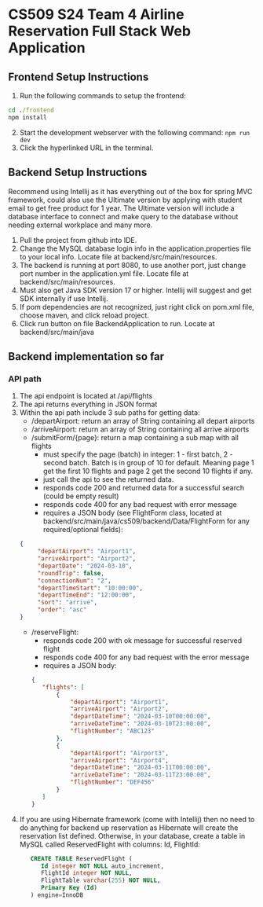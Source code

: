 # CS509 S24 Team 4 Airline Reservation Full Stack Web Application

## Frontend Setup Instructions

1. Run the following commands to setup the frontend:

```cmd
cd ./frontend
npm install

```

2. Start the development webserver with the following command: `npm run dev`
3. Click the hyperlinked URL in the terminal.


## Backend Setup Instructions
Recommend using Intellij as it has everything out of the box for spring MVC framework, could also use the Ultimate version by applying with student email to get free product for 1 year. The Ultimate version will include a database interface to connect and make query to the database without needing external workplace and many more.

1. Pull the project from github into IDE.
2. Change the MySQL database login info in the application.properties file to your local info. Locate file at backend/src/main/resources.
3. The backend is running at port 8080, to use another port, just change port number in the application.yml file. Locate file at backend/src/main/resources.
4. Must also get Java SDK version 17 or higher. Intellij will suggest and get SDK internally if use Intellij.
5. If pom dependencies are not recognized, just right click on pom.xml file, choose maven, and click reload project.
6. Click run button on file BackendApplication to run. Locate at backend/src/main/java

## Backend implementation so far
### API path
1. The api endpoint is located at /api/flights
2. The api returns everything in JSON format
3. Within the api path include 3 sub paths for getting data:
   - /departAirport: return an array of String containing all depart airports
   - /arriveAirport: return an array of String containing all arrive airports
   - /submitForm/{page}: return a map containing a sub map with all flights
     + must specify the page (batch) in integer: 1 - first batch, 2 - second batch. Batch is in group of 10 for default. Meaning page 1 get the first 10 flights and page 2 get the second 10 flights if any.
     + just call the api to see the returned data.
     + responds code 200 and returned data for a successful search (could be empty result)
     + responds code 400 for any bad request with error message
     + requires a JSON body (see FlightForm class, located at backend/src/main/java/cs509/backend/Data/FlightForm for any required/optional fields):
   ```json
   {
        "departAirport": "Airport1",
        "arriveAirport": "Airport2",
        "departDate": "2024-03-10",
        "roundTrip": false,
        "connectionNum": "2",
        "departTimeStart": "10:00:00",
        "departTimeEnd": "12:00:00",
        "sort": "arrive",
        "order": "asc"
   } 
   ```
   - /reserveFlight: 
     + responds code 200 with ok message for successful reserved flight
     + responds code 400 for any bad request with the error message
     + requires a JSON body:
     ```json
     {
        "flights": [
            {
                "departAirport": "Airport1",
                "arriveAirport": "Airport2",
                "departDateTime": "2024-03-10T00:00:00",
                "arriveDateTime": "2024-03-10T23:00:00",
                "flightNumber": "ABC123"
            },
            {
                "departAirport": "Airport3",
                "arriveAirport": "Airport4",
                "departDateTime": "2024-03-11T00:00:00",
                "arriveDateTime": "2024-03-11T23:00:00",
                "flightNumber": "DEF456"
            }
        ]
     }
     ```
4. If you are using Hibernate framework (come with Intellij) then no need to do anything for backend up reservation as Hibernate will create the reservation list defined. Otherwise, in your database, create a table in MySQL called ReservedFlight with columns: Id, FlightId:
     ```sql
        CREATE TABLE ReservedFlight (
           Id integer NOT NULL auto_increment,
           FlightId integer NOT NULL,
           FlightTable varchar(255) NOT NULL,
           Primary Key (Id)
        ) engine=InnoDB
     ```





